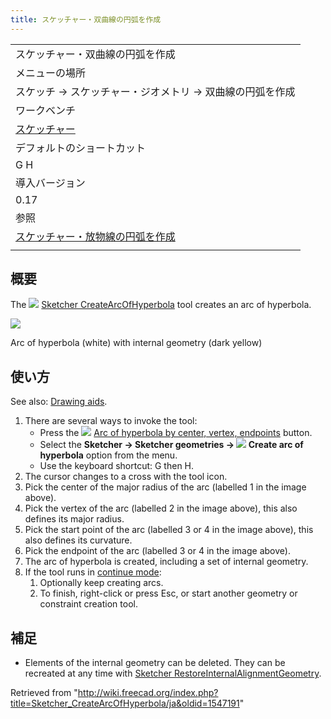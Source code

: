 ```yaml
---
title: スケッチャー・双曲線の円弧を作成
---
```

|  |
| --- |
| スケッチャー・双曲線の円弧を作成 |
| メニューの場所 |
| スケッチ → スケッチャー・ジオメトリ → 双曲線の円弧を作成 |
| ワークベンチ |
| [スケッチャー](/Sketcher_Workbench/ja "Sketcher Workbench/ja") |
| デフォルトのショートカット |
| G H |
| 導入バージョン |
| 0.17 |
| 参照 |
| [スケッチャー・放物線の円弧を作成](/Sketcher_CreateArcOfParabola/ja "Sketcher CreateArcOfParabola/ja") |
|  |

## 概要

The ![](/images/Sketcher_CreateArcOfHyperbola.svg) [Sketcher CreateArcOfHyperbola](/Sketcher_CreateArcOfHyperbola "Sketcher CreateArcOfHyperbola") tool creates an arc of hyperbola.

![](/images/Sketcher_CreateArcOfHyperbola_Example.png)

Arc of hyperbola (white) with internal geometry (dark yellow)

## 使い方

See also: [Drawing aids](/Sketcher_Workbench#Drawing_aids "Sketcher Workbench").

1. There are several ways to invoke the tool:
   * Press the ![](/images/Sketcher_CreateArcOfHyperbola.svg) [Arc of hyperbola by center, vertex, endpoints](/Sketcher_CreateArcOfHyperbola "Sketcher CreateArcOfHyperbola") button.
   * Select the **Sketcher → Sketcher geometries → ![](/images/Sketcher_CreateArcOfHyperbola.svg) Create arc of hyperbola** option from the menu.
   * Use the keyboard shortcut: G then H.
2. The cursor changes to a cross with the tool icon.
3. Pick the center of the major radius of the arc (labelled 1 in the image above).
4. Pick the vertex of the arc (labelled 2 in the image above), this also defines its major radius.
5. Pick the start point of the arc (labelled 3 or 4 in the image above), this also defines its curvature.
6. Pick the endpoint of the arc (labelled 3 or 4 in the image above).
7. The arc of hyperbola is created, including a set of internal geometry.
8. If the tool runs in [continue mode](/Sketcher_Workbench#Continue_modes "Sketcher Workbench"):
   1. Optionally keep creating arcs.
   2. To finish, right-click or press Esc, or start another geometry or constraint creation tool.

## 補足

* Elements of the internal geometry can be deleted. They can be recreated at any time with [Sketcher RestoreInternalAlignmentGeometry](/Sketcher_RestoreInternalAlignmentGeometry "Sketcher RestoreInternalAlignmentGeometry").

Retrieved from "<http://wiki.freecad.org/index.php?title=Sketcher_CreateArcOfHyperbola/ja&oldid=1547191>"
